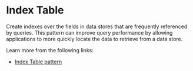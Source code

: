 # Index Table

Create indexes over the fields in data stores that are frequently referenced by queries. This pattern can improve query performance by allowing applications to more quickly locate the data to retrieve from a data store.

Learn more from the following links:

- [Index Table pattern](https://learn.microsoft.com/en-us/azure/architecture/patterns/index-table)